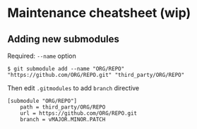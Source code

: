 # Maintenance cheatsheet (wip)

## Adding new submodules

Required: `--name` option

```
$ git submodule add --name "ORG/REPO" "https://github.com/ORG/REPO.git" "third_party/ORG/REPO"
```

Then edit `.gitmodules` to add `branch` directive

```
[submodule "ORG/REPO"]
	path = third_party/ORG/REPO
	url = https://github.com/ORG/REPO.git
    branch = vMAJOR.MINOR.PATCH
```
